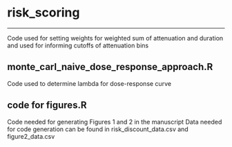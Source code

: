 # risk_scoring


---------------------------------------
Code used for setting weights for weighted sum of attenuation and duration
and used for informing cutoffs of attenuation bins


monte_carl_naive_dose_response_approach.R
------------------------------------------
Code used to determine lambda for dose-response curve


code for figures.R
------------------
Code needed for generating Figures 1 and 2 in the manuscript
Data needed for code generation can be found in risk_discount_data.csv and figure2_data.csv




